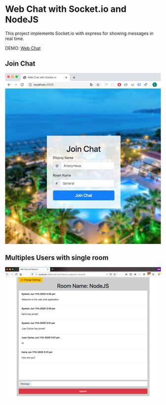 # Web Chat with Socket.io and NodeJS
This project implements Socket.io with express for showing messages in real time.

DEMO: <a href="https://frozen-dusk-08719.herokuapp.com/">Web Chat</a>

## Join Chat
<img src="screenshots/01.png">

## Multiples Users with single room
<img src="screenshots/02.png">